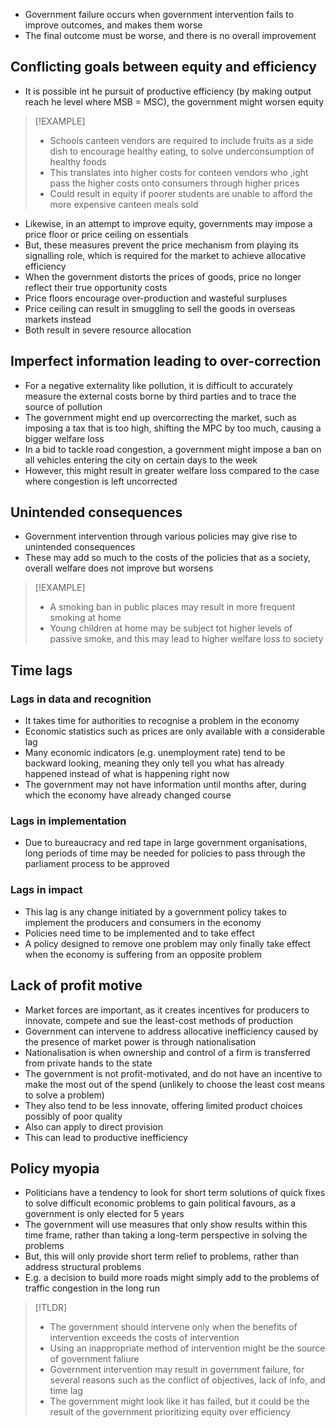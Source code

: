 - Government failure occurs when government intervention fails to improve outcomes, and makes them worse
- The final outcome must be worse, and there is no overall improvement
## Conflicting goals between equity and efficiency
- It is possible int he pursuit of productive efficiency (by making output reach he level where MSB = MSC), the government might worsen equity

>[!EXAMPLE]
>- Schools canteen vendors are required to include fruits as a side dish to encourage healthy eating, to solve underconsumption of healthy foods
>- This translates into higher costs for conteen vendors who ,ight pass the higher costs onto consumers through higher prices
>- Could result in equity if poorer students are unable to afford the more expensive canteen meals sold

- Likewise, in an attempt to improve equity, governments may impose a price floor or price ceiling on essentials
- But, these measures prevent the price mechanism from playing its signalling role, which is required for the market to achieve allocative efficiency
- When the government distorts the prices of goods, price no longer reflect their true opportunity costs
- Price floors encourage over-production and wasteful surpluses
- Price ceiling can result in smuggling to sell the goods in overseas markets instead
- Both result in severe resource allocation
## Imperfect information leading to over-correction
- For a negative externality like pollution, it is difficult to accurately measure the external costs borne by third parties and to trace the source of pollution
- The government might end up overcorrecting the market, such as imposing a tax that is too high, shifting the MPC by too much, causing a bigger welfare loss
- In a bid to tackle road congestion, a government might impose a ban on all vehicles entering the city on certain days to the week
- However, this might result in greater welfare loss compared to the case where congestion is left uncorrected
## Unintended consequences
- Government intervention through various policies may give rise to unintended consequences
- These may add so much to the costs of the policies that as a society, overall welfare does not improve but worsens
>[!EXAMPLE]
>- A smoking ban in public places may result in more frequent smoking at home
>- Young children at home may be subject tot higher levels of passive smoke, and this may lead to higher welfare loss to society

## Time lags
### Lags in data and recognition
- It takes time for authorities to recognise a problem in the economy
- Economic statistics such as prices are only available with a considerable lag
- Many economic indicators (e.g. unemployment rate) tend to be backward looking, meaning they only tell you what has already happened instead of what is happening right now
- The government may not have information until months after, during which the economy have already changed course
### Lags in implementation
- Due to bureaucracy and red tape in large government organisations, long periods of time may be needed for policies to pass through the parliament process to be approved
### Lags in impact
- This lag is any change initiated by a government policy takes to implement the producers and consumers in the economy
- Policies need time to be implemented and to take effect
- A policy designed to remove one problem may only finally take effect when the economy is suffering from an opposite problem
## Lack of profit motive
- Market forces are important, as it creates incentives for producers to innovate, compete and sue the least-cost methods of production
- Government can intervene to address allocative inefficiency caused by the presence of market power is through nationalisation
- Nationalisation is when ownership and control of a firm is transferred from private hands to the state
- The government is not profit-motivated, and do not have an incentive to make the most out of the spend (unlikely to choose the least cost means to solve a problem)
- They also tend to be less innovate, offering limited product choices possibly of poor quality
- Also can apply to direct provision
- This can lead to productive inefficiency
## Policy myopia
- Politicians have a tendency to look for short term solutions of quick fixes to solve difficult economic problems to gain political favours, as a government is only elected for 5 years
- The government will use measures that only show results within this time frame, rather than taking a long-term perspective in solving the problems
- But, this will only provide short term relief to problems, rather than address structural problems
- E.g. a decision to build more roads might simply add to the problems of traffic congestion in the long run

>[!TLDR]
>- The government should intervene only when the benefits of intervention exceeds the costs of intervention
>- Using an inappropriate method of intervention might be the source of government faliure
>- Government intervention may result in government failure, for several reasons such as the conflict of objectives, lack of info, and time lag
>- The government might look like it has failed, but it could be the result of the government prioritizing equity over efficiency 

